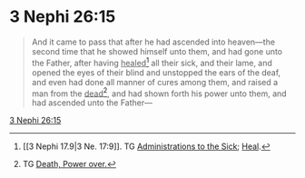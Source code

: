 # 3 Nephi 26:15

> And it came to pass that after he had ascended into heaven—the second time that he showed himself unto them, and had gone unto the Father, after having <u>healed</u>[^a] all their sick, and their lame, and opened the eyes of their blind and unstopped the ears of the deaf, and even had done all manner of cures among them, and raised a man from the <u>dead</u>[^b], and had shown forth his power unto them, and had ascended unto the Father—

[3 Nephi 26:15](https://www.churchofjesuschrist.org/study/scriptures/bofm/3-ne/26?lang=eng&id=p15#p15)


[^a]: [[3 Nephi 17.9|3 Ne. 17:9]]. TG [Administrations to the Sick](https://www.churchofjesuschrist.org/study/scriptures/tg/administrations-to-the-sick?lang=eng); [Heal](https://www.churchofjesuschrist.org/study/scriptures/tg/heal?lang=eng).
[^b]: TG [Death, Power over.](https://www.churchofjesuschrist.org/study/scriptures/tg/death-power-over?lang=eng)
